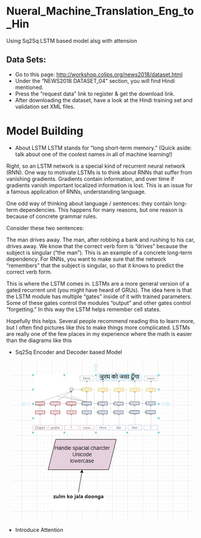 # Nueral_Machine_Translation_Eng_to_Hin
Using Sq2Sq LSTM based model alsg with attension 

## Data Sets:

- Go to this page: http://workshop.colips.org/news2018/dataset.html
- Under the “NEWS2018 DATASET_04” section, you will find Hindi mentioned.
- Press the “request data” link to register &amp; get the download link.
- After downloading the dataset, have a look at the Hindi training set and validation set XML files.

# Model Building

- About LSTM 
LSTM stands for “long short-term memory.” (Quick aside: talk about one of the coolest names in all of machine learning!)

Right, so an LSTM network is a special kind of recurrent neural network (RNN). One way to motivate LSTMs is to think about RNNs that suffer from vanishing gradients. Gradients contain information, and over time if gradients vanish important localized information is lost. This is an issue for a famous application of RNNs, understanding language.

One odd way of thinking about language / sentences: they contain long-term dependencies. This happens for many reasons, but one reason is because of concrete grammar rules.

Consider these two sentences:

The man drives away.
The man, after robbing a bank and rushing to his car, drives away.
We know that the correct verb form is “drives” because the subject is singular (“the man”). This is an example of a concrete long-term dependency. For RNNs, you want to make sure that the network “remembers” that the subject is singular, so that it knows to predict the correct verb form.

This is where the LSTM comes in. LSTMs are a more general version of a gated recurrent unit (you might have heard of GRUs). The idea here is that the LSTM module has multiple “gates” inside of it with trained parameters. Some of these gates control the modules “output” and other gates control “forgetting.” In this way the LSTM helps remember cell states.

Hopefully this helps. Several people recommend reading this to learn more, but I often find pictures like this to make things more complicated. LSTMs are really one of the few places in my experience where the math is easier than the diagrams like this


- Sq2Sq Encoder and Decoder based Model

<p align = 'center'>
  <img src = './utils/MLT.jpg' align = 'center'>
</p>

- Introduce Attention 


